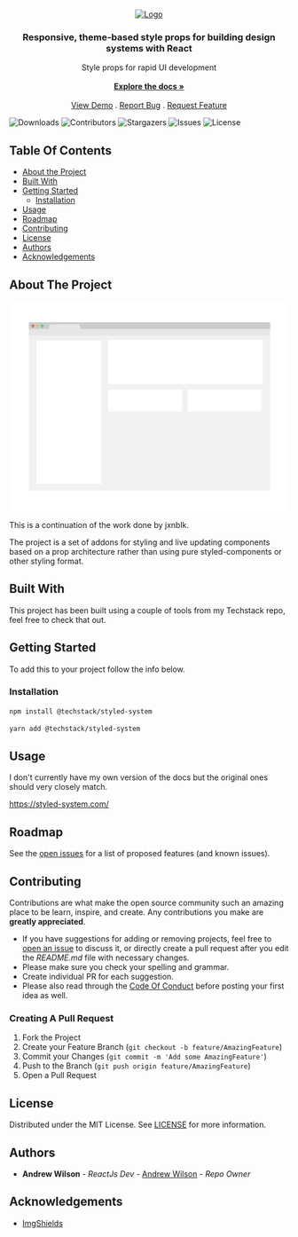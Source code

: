 <br/>
<p align="center">
  <a href="https://github.com/The-Code-Monkey/styled-system">
    <img src="images/logo.png" alt="Logo" width="80" height="80">
  </a>

  <h3 align="center">Responsive, theme-based style props for building design systems with React</h3>

  <p align="center">
    Style props for rapid UI development
    <br/>
    <br/>
    <a href="https://github.com/The-Code-Monkey/styled-system"><strong>Explore the docs »</strong></a>
    <br/>
    <br/>
    <a href="https://github.com/The-Code-Monkey/styled-system">View Demo</a>
    .
    <a href="https://github.com/The-Code-Monkey/styled-system/issues">Report Bug</a>
    .
    <a href="https://github.com/The-Code-Monkey/styled-system/issues">Request Feature</a>
  </p>
</p>

![Downloads](https://img.shields.io/github/downloads/The-Code-Monkey/styled-system/total) ![Contributors](https://img.shields.io/github/contributors/The-Code-Monkey/styled-system?color=dark-green) ![Stargazers](https://img.shields.io/github/stars/The-Code-Monkey/styled-system?style=social) ![Issues](https://img.shields.io/github/issues/The-Code-Monkey/styled-system) ![License](https://img.shields.io/github/license/The-Code-Monkey/styled-system) 

## Table Of Contents

* [About the Project](#about-the-project)
* [Built With](#built-with)
* [Getting Started](#getting-started)
  * [Installation](#installation)
* [Usage](#usage)
* [Roadmap](#roadmap)
* [Contributing](#contributing)
* [License](#license)
* [Authors](#authors)
* [Acknowledgements](#acknowledgements)

## About The Project

![Screen Shot](images/image.png)

This is a continuation of the work done by jxnblk.

The project is a set of addons for styling and live updating components based on a prop architecture rather than using pure styled-components or other styling format.

## Built With

This project has been built using a couple of tools from my Techstack repo, feel free to check that out.

## Getting Started

To add this to your project follow the info below.

### Installation

```sh
npm install @techstack/styled-system
```

```sh
yarn add @techstack/styled-system
```

## Usage

I don't currently have my own version of the docs but the original ones should very closely match.

https://styled-system.com/

## Roadmap

See the [open issues](https://github.com/The-Code-Monkey/styled-system/issues) for a list of proposed features (and known issues).

## Contributing

Contributions are what make the open source community such an amazing place to be learn, inspire, and create. Any contributions you make are **greatly appreciated**.
* If you have suggestions for adding or removing projects, feel free to [open an issue](https://github.com/The-Code-Monkey/styled-system/issues/new) to discuss it, or directly create a pull request after you edit the *README.md* file with necessary changes.
* Please make sure you check your spelling and grammar.
* Create individual PR for each suggestion.
* Please also read through the [Code Of Conduct](https://github.com/The-Code-Monkey/styled-system/blob/main/CODE_OF_CONDUCT.md) before posting your first idea as well.

### Creating A Pull Request

1. Fork the Project
2. Create your Feature Branch (`git checkout -b feature/AmazingFeature`)
3. Commit your Changes (`git commit -m 'Add some AmazingFeature'`)
4. Push to the Branch (`git push origin feature/AmazingFeature`)
5. Open a Pull Request

## License

Distributed under the MIT License. See [LICENSE](https://github.com/The-Code-Monkey/styled-system/blob/main/LICENSE.md) for more information.

## Authors

* **Andrew Wilson** - *ReactJs Dev* - [Andrew Wilson](https://github.com/The-Code-Monkey/) - *Repo Owner*

## Acknowledgements

* [ImgShields](https://shields.io/)
